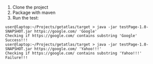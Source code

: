 1. Clone the project
2. Package with maven
3. Run the test:

```
user@laptop:~/Projects/getatlas/target > java -jar testPage-1.0-SNAPSHOT.jar https://google.com/ 'Google'
Checking if https://google.com/ contains substring 'Google'
Success!!!
user@laptop:~/Projects/getatlas/target > java -jar testPage-1.0-SNAPSHOT.jar https://google.com/ 'Yahoo!!!'
Checking if https://google.com/ contains substring 'Yahoo!!!'
Failure!!!
```